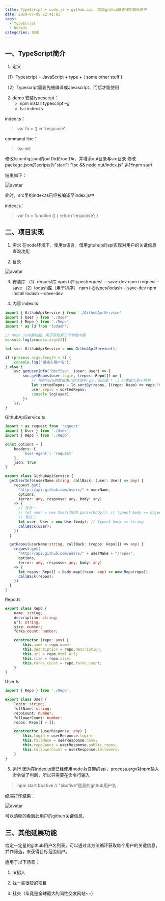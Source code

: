 ```yaml
---
title: TypeScript + node.js + github.api, 实现github快速找到目标用户
date: 2019-07-05 22:41:01
tags:  
  - TypeScript
  - NodeJs
categories: 前端
---
```


## 一、TypeScript简介
1. 定义

（1）Typescript = JavaScript + type + ( some other stuff )

（2）Typescript需要先被编译成Javascript，而后才能使用

2. demo
  安装typescript：
    * npm install typescript –g
    * tsc index.ts

index.ts：
> var fn = () => ‘response’

command line：
> tsc init

修改tsconfig.json的outDir和rootDir，并增添out目录与src目录
修改package.json的scripts为"start": "tsc && node out/index.js"
运行npm start

结果如下：

![avatar](https://img2018.cnblogs.com/blog/1549437/201907/1549437-20190705222224250-257052105.png)

此时，src里的index.ts已经被编译至index.js中

index.js：
> var fn = function () { return ‘response’; }

## 二、项目实现
1. 需求
在node环境下，使用ts语言，借用gituhub的api实现对用户的关键信息查询功能

2. 目录

![avatar](https://img2018.cnblogs.com/blog/1549437/201907/1549437-20190705222612450-142938930.png)

3. 安装库
（1）request库
  npm i @types/request --save-dev
  npm i request –save
（2）lodash库（用于排序）
  npm i @types/lodash --save-dev
  npm install lodash --save-dev

4. 内容
index.ts
``` ts
import { GithubApiService } from './GithubApiService'
import { User } from './User'
import { Repo } from './Repo';
import * as ld from 'lodash';

// node.js内置功能，用于获取第三个参数内容
console.log(process.argv[2])

let svc: GithubApiService = new GithubApiService();

if (process.argv.length < 3) {
    console.log("请输入用户名");
} else {
    svc.getUserInfo("bbcfive", (user: User) => {
        svc.getRepos(user.login, (repos: Repo[]) => {
            // 按照fork的数量由小到大排列 ps：返回值 * -1 代表由大到小排列
            let sortedRepos = ld.sortBy(repos, [(repo: Repo) => repo.forks_count]);
            user.repos = sortedRepos;
            console.log(user);
        })    
    }); 
}
```

GithubApiService.ts
``` ts
import * as request from 'request'
import { User } from './User';
import { Repo } from './Repo';

const options = {
    headers: {
        'User-Agent': 'request'
    },
    json: true
}

export class GithubApiService {
  getUserInfo(userName:string, callBack: (user: User) => any) {
    request.get(
      "http://api.github.com/users/" + userName, 
      options, 
      (error: any, response: any, body: any) 
    => {
      // 写法一
      // let user = new User(JSON.parse(body)); // typeof body == object
      // 写法二 
      let user: User = new User(body); // typeof body == string
      callBack(user);
    })
  }

  getRepos(userName:string, callBack: (repos: Repo[]) => any) {
    request.get(
      "http://api.github.com/users/" + userName + "/repos", 
      options, 
      (error: any, response: any, body: any) 
    => {
      let repos: Repo[] = body.map((repo: any) => new Repo(repo));
      callBack(repos);
    })
  }
}
```

Repo.ts
``` ts
export class Repo {
    name: string;
    description: string;
    url: string;
    size: number;
    forks_count: number;

    constructor (repo: any) {
        this.name = repo.name;
        this.description = repo.description;
        this.url = repo.html_url;
        this.size = repo.size;
        this.forks_count = repo.forks_count;
    }
}
```

User.ts
``` ts
import { Repo } from './Repo';

export class User {
    login: string;
    fullName: string;
    repoCount: number;
    followerCount: number;
    repos: Repo[] = [];

    constructor (userResponse: any) {
        this.login = userResponse.login;
        this.fullName = userResponse.name;
        this.repoCount = userResponse.public_repos;
        this.followerCount = userResponse.followers;
    }
}
```

5. 运行
因为在index.ts里已经使用nodeJs自带的api，process.argv对npm输入命令做了判断，所以只需要在命令行输入
> npm start bbcfive // "bbcfive"是我的github用户名

终端打印结果：

![avatar](https://img2018.cnblogs.com/blog/1549437/201907/1549437-20190705223534662-1742728754.png)

可以清晰的看到此用户的github关键信息。

## 三、其他延展功能

给定一定量的github用户名列表，可以通过此方法循环获取每个用户的关键信息，并作筛选，来获得目标范围用户。

适用于以下场景：

1. hr招人

2. 找一些很赞的项目

3. 社交（毕竟是全球最大的同性交友网站~~）